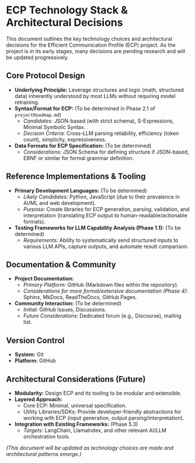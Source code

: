 # ECP Technology Stack & Architectural Decisions

This document outlines the key technology choices and architectural decisions for the Efficient Communication Profile (ECP) project. As the project is in its early stages, many decisions are pending research and will be updated progressively.

## Core Protocol Design
*   **Underlying Principle:** Leverage structures and logic (math, structured data) inherently understood by most LLMs without requiring model retraining.
*   **Syntax/Format for ECP:** (To be determined in Phase 2.1 of `projectRoadmap.md`)
    *   *Candidates:* JSON-based (with strict schema), S-Expressions, Minimal Symbolic Syntax.
    *   *Decision Criteria:* Cross-LLM parsing reliability, efficiency (token count), simplicity, expressiveness.
*   **Data Formats for ECP Specification:** (To be determined)
    *   *Considerations:* JSON Schema for defining structure if JSON-based, EBNF or similar for formal grammar definition.

## Reference Implementations & Tooling
*   **Primary Development Languages:** (To be determined)
    *   *Likely Candidates:* Python, JavaScript (due to their prevalence in AI/ML and web development).
    *   *Purpose:* Create libraries for ECP generation, parsing, validation, and interpretation (translating ECP output to human-readable/actionable formats).
*   **Testing Frameworks for LLM Capability Analysis (Phase 1.1):** (To be determined)
    *   *Requirements:* Ability to systematically send structured inputs to various LLM APIs, capture outputs, and automate result comparison.

## Documentation & Community
*   **Project Documentation:**
    *   *Primary Platform:* GitHub (Markdown files within the repository).
    *   *Considerations for more formal/extensive documentation (Phase 4):* Sphinx, MkDocs, ReadTheDocs, GitHub Pages.
*   **Community Interaction:** (To be determined)
    *   *Initial:* GitHub Issues, Discussions.
    *   *Future Considerations:* Dedicated forum (e.g., Discourse), mailing list.

## Version Control
*   **System:** Git
*   **Platform:** GitHub

## Architectural Considerations (Future)
*   **Modularity:** Design ECP and its tooling to be modular and extensible.
*   **Layered Approach:**
    *   Core ECP: Minimal, universal specification.
    *   Utility Libraries/SDKs: Provide developer-friendly abstractions for working with ECP (input generation, output parsing/interpretation).
*   **Integration with Existing Frameworks:** (Phase 5.3)
    *   *Targets:* LangChain, LlamaIndex, and other relevant AI/LLM orchestration tools.

*(This document will be updated as technology choices are made and architectural patterns emerge.)*
